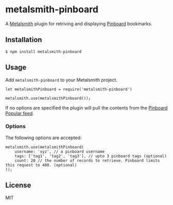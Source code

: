 # metalsmith-pinboard

A [Metalsmith](http://www.metalsmith.io/) plugin for retriving and displaying [Pinboard](https://pinboard.in/) bookmarks. 

## Installation

`$ npm install metalsmith-pinboard`

## Usage

Add `metalsmith-pinboard` to your Metalsmith project.

```
let metalsmithPinboard = require('metalsmith-pinboard')

metalsmith.use(metalsmithPinboard());
```

If no options are specified the plugin will pull the contents from the [Pinboard Popular feed](https://feeds.pinboard.in/json/popular).

### Options

The following options are accepted:

```
metalsmith.use(metalsmithPinboard(
    username: 'xyz', // a pinboard username
    tags: ['tag1', 'tag2', 'tag3'], // upto 3 pinboard tags (optional)
    count: 20 // the number of records to retrieve. Pinboard limits this request to 400. (optional)
));
``` 

## License

MIT